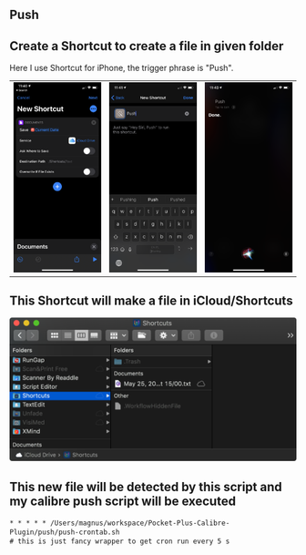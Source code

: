 Push
-------------------------------------------------------------------------------

## Create a Shortcut to create a file in given folder

Here I use Shortcut for iPhone, the trigger phrase is "Push".

<table><tr><td><img src="imgs/1.png" alt="" ></td><td><img src="imgs/2.png" alt="" /></td><td><img src="imgs/3.png" alt="" ></td></tr></table>

## This Shortcut will make a file in iCloud/Shortcuts

![](imgs/trigger-file.png)

## This new file will be detected by this script and my calibre push script will be executed

    * * * * * /Users/magnus/workspace/Pocket-Plus-Calibre-Plugin/push/push-crontab.sh
    # this is just fancy wrapper to get cron run every 5 s
